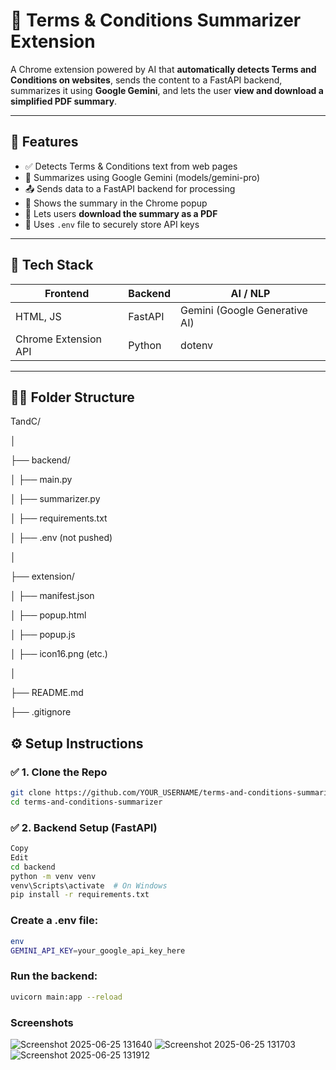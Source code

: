# 📄 Terms & Conditions Summarizer Extension

A Chrome extension powered by AI that **automatically detects Terms and Conditions on websites**, sends the content to a FastAPI backend, summarizes it using **Google Gemini**, and lets the user **view and download a simplified PDF summary**.

---

## 🚀 Features

- ✅ Detects Terms & Conditions text from web pages
- 🤖 Summarizes using Google Gemini (models/gemini-pro)
- 📤 Sends data to a FastAPI backend for processing
- 🧾 Shows the summary in the Chrome popup
- 📄 Lets users **download the summary as a PDF**
- 🔐 Uses `.env` file to securely store API keys

---

## 🧠 Tech Stack

| Frontend | Backend  | AI / NLP       |
|----------|----------|----------------|
| HTML, JS | FastAPI  | Gemini (Google Generative AI) |
| Chrome Extension API | Python | dotenv |

---

## 🧑‍💻 Folder Structure

TandC/

│

├── backend/

│ ├── main.py

│ ├── summarizer.py

│ ├── requirements.txt

│ ├── .env (not pushed)

│

├── extension/

│ ├── manifest.json

│ ├── popup.html

│ ├── popup.js

│ ├── icon16.png (etc.)

│

├── README.md

├── .gitignore

## ⚙️ Setup Instructions

### ✅ 1. Clone the Repo

```bash
git clone https://github.com/YOUR_USERNAME/terms-and-conditions-summarizer.git
cd terms-and-conditions-summarizer
```
### ✅ 2. Backend Setup (FastAPI)
```bash
Copy
Edit
cd backend
python -m venv venv
venv\Scripts\activate  # On Windows
pip install -r requirements.txt
```
### Create a .env file:
```bash
env
GEMINI_API_KEY=your_google_api_key_here
```
### Run the backend:

```bash
uvicorn main:app --reload
```

### Screenshots
![Screenshot 2025-06-25 131640](https://github.com/user-attachments/assets/91b0a75b-a0e1-4959-a540-6f91394f66d4)
![Screenshot 2025-06-25 131703](https://github.com/user-attachments/assets/79a22fee-9615-4a98-b5d9-073ef8c6425c)
![Screenshot 2025-06-25 131912](https://github.com/user-attachments/assets/b988a2b0-e6ef-44d4-ba97-e5990cdf079f)

